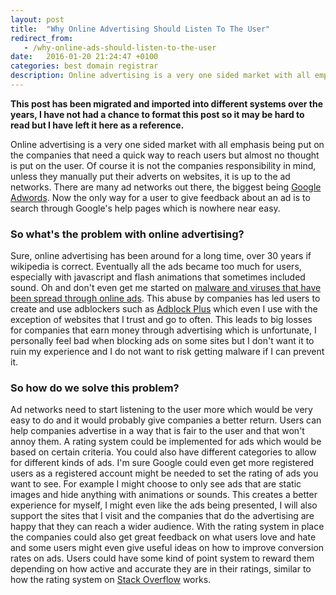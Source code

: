 ```yaml
---
layout: post
title:  "Why Online Advertising Should Listen To The User"
redirect_from:
   - /why-online-ads-should-listen-to-the-user
date:   2016-01-20 21:24:47 +0100
categories: best domain registrar
description: Online advertising is a very one sided market with all emphasis being put on the companies that need a quick way to reach users but almost no thought is put on the user. Of course it is not the compan...
---
```


**This post has been migrated and imported into different systems over the years, I have not had a chance to format this post so it may be hard to read but I have left it here as a reference.**

Online advertising is a very one sided market with all emphasis being put on the companies that need a quick way to reach users but almost no thought is put on the user. Of course it is not the companies responsibility in mind, unless they manually put their adverts on websites, it is up to the ad networks. There are many ad networks out there, the biggest being [Google Adwords](https://www.google.com/adwords/). Now the only way for a user to give feedback about an ad is to search through Google's help pages which is nowhere near easy.

### So what's the problem with online advertising?

  
 Sure, online advertising has been around for a long time, over 30 years if wikipedia is correct. Eventually all the ads became too much for users, especially with javascript and flash animations that sometimes included sound. Oh and don't even get me started on [malware and viruses that have been spread through online ads](http://www.theverge.com/2014/9/19/6537511/google-ad-network-exposed-millions-of-computers-to-malware). This abuse by companies has led users to create and use adblockers such as [Adblock Plus](https://adblockplus.org/) which even I use with the exception of websites that I trust and go to often. This leads to big losses for companies that earn money through advertising which is unfortunate, I personally feel bad when blocking ads on some sites but I don't want it to ruin my experience and I do not want to risk getting malware if I can prevent it.  
### So how do we solve this problem?

  
 Ad networks need to start listening to the user more which would be very easy to do and it would probably give companies a better return. Users can help companies advertise in a way that is fair to the user and that won't annoy them. A rating system could be implemented for ads which would be based on certain criteria. You could also have different categories to allow for different kinds of ads. I'm sure Google could even get more registered users as a registered account might be needed to set the rating of ads you want to see. For example I might choose to only see ads that are static images and hide anything with animations or sounds. This creates a better experience for myself, I might even like the ads being presented, I will also support the sites that I visit and the companies that do the advertising are happy that they can reach a wider audience. With the rating system in place the companies could also get great feedback on what users love and hate and some users might even give useful ideas on how to improve conversion rates on ads. Users could have some kind of point system to reward them depending on how active and accurate they are in their ratings, similar to how the rating system on [Stack Overflow](http://stackoverflow.com/tour) works.